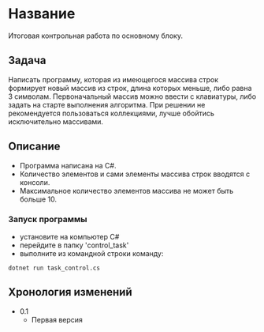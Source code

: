 # Название

Итоговая контрольная работа по основному блоку.

## Задача

Написать программу, которая из имеющегося массива строк формирует новый массив из строк, длина которых меньше, либо равна 3 символам. Первоначальный массив можно ввести с клавиатуры, либо задать на старте выполнения алгоритма. При решении не рекомендуется пользоваться коллекциями, лучше обойтись исключительно массивами.

## Описание

* Программа написана на C#.
* Количество элементов и сами элементы массива строк вводятся с консоли.
* Максимальное количество элементов массива не может быть больше 10.

### Запуск программы

* установите на компьютер C#
* перейдите в папку 'control_task'
* выполните из командной строки команду:
```
dotnet run task_control.cs 
```

## Хронология изменений

* 0.1
    * Первая версия